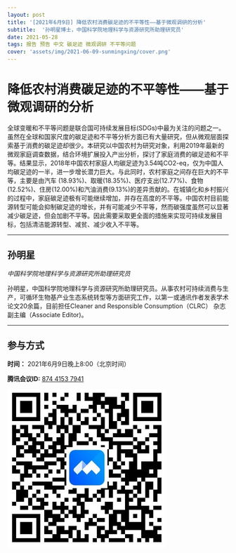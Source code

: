 ```yaml
---
layout: post
title: '[2021年6月9日] 降低农村消费碳足迹的不平等性——基于微观调研的分析'
subtitle:  '孙明星博士，中国科学院地理科学与资源研究所助理研究员'
date: 2021-05-28
tags: 报告 预告 中文 碳足迹 微观调研 不平等问题
cover: 'assets/img/2021-06-09-sunmingxing/cover.png'
---
```


# 降低农村消费碳足迹的不平等性——基于微观调研的分析

全球变暖和不平等问题是联合国可持续发展目标(SDGs)中最为关注的问题之一。虽然在全球和国家尺度的碳足迹和不平等分析方面已有大量研究，但从微观层面探索基于消费的碳足迹却很少。本研究以中国农村为研究对象，利用2019年最新的微观家庭调查数据，结合环境扩展投入产出分析，探讨了家庭消费的碳足迹和不平等。结果显示，2018年中国农村家庭人均碳足迹为3.54吨CO2-eq，仅为中国人均碳足迹的一半，进一步增长潜力巨大。与此同时，农村家庭之间存在巨大的不平等，主要是由汽车 (18.93%)、取暖(18.35%)、医疗支出(12.77%)、食物(12.52%)、住房(12.00%)和汽油消费(9.13%)的差异贡献的。在城镇化和乡村振兴的过程中，家庭碳足迹极有可能继续增加，并存在高度的不平等。中国农村目前能源转型可能会抑制碳足迹的增长，并有可能减少不平等，然而碳强度虽然可以显著减少碳足迹，但会加剧不平等。因此需要采取更全面的措施来实现可持续发展目标，包括清洁能源转型、减贫、减少收入不平等。


----------

## 孙明星

*中国科学院地理科学与资源研究所助理研究员*

孙明星，中国科学院地理科学与资源研究所助理研究员。从事农村可持续消费与生产，可循环生物基产业生态系统转型等方面研究工作，以第一或通讯作者发表学术论文20余篇，目前担任Cleaner and Responsible Consumption（CLRC）
杂志副主编（Associate Editor)。

-----------
##  参与方式

 **时间：** 2021年6月9日晚上8:00（北京时间）

 **腾讯会议ID:** [874 4153 7941](https://meeting.tencent.com/s/UIeb8Y3Vky8l)

 ![meeting link](/assets/img/2021-06-09-sunmingxing/link.jpeg)